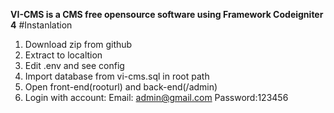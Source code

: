 **VI-CMS is a CMS free opensource software using Framework Codeigniter 4**
#Instanlation
1. Download zip from github
2. Extract to localtion
3. Edit .env and see config
4. Import database from vi-cms.sql in root path
5. Open front-end(rooturl) and back-end(/admin)
6. Login with account: Email: admin@gmail.com Password:123456

